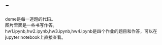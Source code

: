 # -
deme是每一道题的代码。  
图片里面是一些书写作答。  
hw1.ipynb,hw2.ipynb,hw3.ipynb,hw4.ipynb是四个作业的题目和作答，可以在jupyter notebook上直接查看。  
